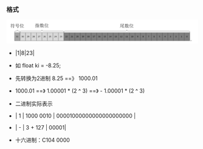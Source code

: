 ### 格式
![img](.\img\float_format.jpg)

- |1|8|23|

- 如 float ki = -8.25; 

- 先转换为2进制 8.25 ==》  1000.01

- 1000.01 ==》  1.00001 * (2 ^ 3)  ==》 - 1.00001 * (2 ^ 3) 

- 二进制实际表示  
-  |  1  |   1000 0010  |  00001000000000000000000  |

- | \- | 3 + 127 | 00001|

- 十六进制：C104 0000

